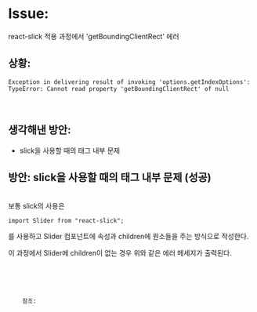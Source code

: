 <!--
author: Dailyscat
purpose: issue arrange
rules:
 (1) 헤더와 문단사이
    <br/>
    <br/>
 (2) 코드가 작성되는 부분은 >로 정리
 (3) 참조는 해당 내용 바로 아래
    <br/>
    <br/>
 (4) 명령어는 bold
 (5) 방안은 ## 안의 과정은 ###
-->

# Issue:

react-slick 적용 과정에서 'getBoundingClientRect' 에러

## 상황:

    Exception in delivering result of invoking 'options.getIndexOptions': TypeError: Cannot read property 'getBoundingClientRect' of null

<br/>

## 생각해낸 방안:

- slick을 사용할 때의 태그 내부 문제
  <br/>

## 방안: slick을 사용할 때의 태그 내부 문제 (성공)

<br/>
  보통 slick의 사용은

`import Slider from "react-slick";`

를 사용하고 Slider 컴포넌트에 속성과 children에 원소들을 주는 방식으로 작성한다.

이 과정에서 Slider에 children이 없는 경우 위와 같은 에러 메세지가 출력된다.

<br/>
<br/>
<br/>

        참조:

<br/>
